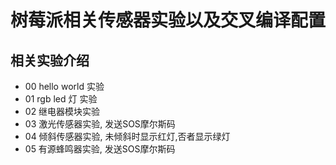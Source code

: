 # 树莓派相关传感器实验以及交叉编译配置

## 相关实验介绍
- 00 hello world 实验
- 01 rgb led 灯 实验
- 02 继电器模块实验
- 03 激光传感器实验, 发送SOS摩尔斯码
- 04 倾斜传感器实验, 未倾斜时显示红灯,否者显示绿灯
- 05 有源蜂鸣器实验, 发送SOS摩尔斯码